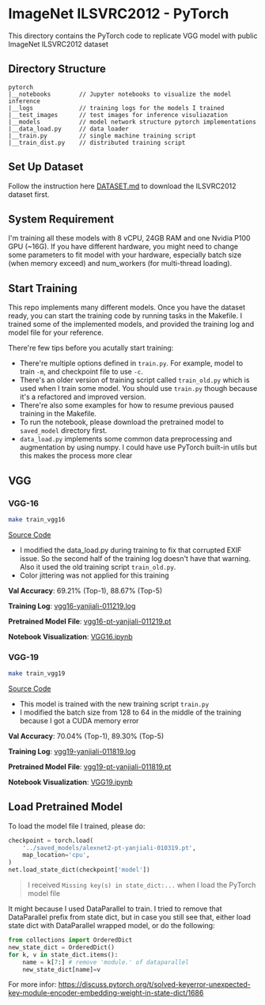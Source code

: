 # ImageNet ILSVRC2012 - PyTorch

This directory contains the PyTorch code to replicate VGG model with public ImageNet ILSVRC2012 dataset

## Directory Structure

```
pytorch
|__notebooks        // Jupyter notebooks to visualize the model inference
|__logs             // training logs for the models I trained
|__test_images      // test images for inference visuliazation
|__models           // model network structure pytorch implementations
|__data_load.py     // data loader
|__train.py         // single machine training script
|__train_dist.py    // distributed training script
```

## Set Up Dataset

Follow the instruction here [DATASET.md](../../Datasets/ILSVRC2012/DATASET.md) to download the ILSVRC2012 dataset first.

## System Requirement

I'm training all these models with 8 vCPU, 24GB RAM and one Nvidia P100 GPU (~16G). If you have different hardware, you might need to change some parameters to fit model with your hardware, especially batch size (when memory exceed) and num_workers (for multi-thread loading).

## Start Training

This repo implements many different models. Once you have the dataset ready, you can start the training code by running tasks in the Makefile. I trained some of the implemented models, and provided the training log and model file for your reference.

There're few tips before you acutally start training:

- There're multiple options defined in `train.py`. For example, model to train `-m`, and checkpoint file to use `-c`.
- There's an older version of training script called `train_old.py` which is used when I train some model. You should use `train.py` though because it's a refactored and improved version.
- There're also some examples for how to resume previous paused training in the Makefile.
- To run the notebook, please download the pretrained model to `saved_model` directory first.
- `data_load.py` implements some common data preprocessing and augmentation by using numpy. I could have use PyTorch built-in utils but this makes the process more clear

## VGG

### VGG-16
```bash
make train_vgg16
```
[Source Code](models/vgg16.py)

- I modified the data_load.py during training to fix that corrupted EXIF issue. So the second half of the training log doesn't have that warning. Also it used the old training script `train_old.py`.
- Color jittering was not applied for this training

**Val Accuracy**: 69.21% (Top-1), 88.67% (Top-5)

**Training Log**: [vgg16-yanjiali-011219.log](logs/vgg16-yanjiali-011219.log)

**Pretrained Model File**: [vgg16-pt-yanjiali-011219.pt](https://drive.google.com/file/d/1774N5eUqXhPvcb2NJg6e3412ddNesGEW/view?usp=sharing)

**Notebook Visualization**: [VGG16.ipynb](notebooks/VGG16.ipynb)

### VGG-19
```bash
make train_vgg19
```
[Source Code](models/vgg19.py)

- This model is trained with the new training script `train.py`
- I modified the batch size from 128 to 64 in the middle of the training because I got a CUDA memory error

**Val Accuracy**: 70.04% (Top-1), 89.30% (Top-5)

**Training Log**: [vgg19-yanjiali-011819.log](logs/vgg19-yanjiali-011819.log)

**Pretrained Model File**: [vgg19-pt-yanjiali-011819.pt](https://drive.google.com/file/d/1cIfy6QuF_b9BMdHORuCkjCsRz3nx2RHG/view?usp=sharing)

**Notebook Visualization**: [VGG19.ipynb](notebooks/VGG19.ipynb)

## Load Pretrained Model

To load the model file I trained, please do:

```python
checkpoint = torch.load(
    '../saved_models/alexnet2-pt-yanjiali-010319.pt',
    map_location='cpu',
)
net.load_state_dict(checkpoint['model'])
```

> I received `Missing key(s) in state_dict:...` when I load the PyTorch model file

It might because I used DataParallel to train. I tried to remove that DataParallel prefix from state dict, but in case you still see that, either load state dict with DataParallel wrapped model, or do the following:
```python
from collections import OrderedDict
new_state_dict = OrderedDict()
for k, v in state_dict.items():
    name = k[7:] # remove 'module.' of dataparallel
    new_state_dict[name]=v
```
For more infor: https://discuss.pytorch.org/t/solved-keyerror-unexpected-key-module-encoder-embedding-weight-in-state-dict/1686